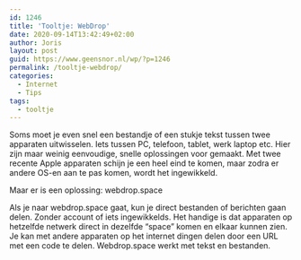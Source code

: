 ```yaml
---
id: 1246
title: 'Tooltje: WebDrop'
date: 2020-09-14T13:42:49+02:00
author: Joris
layout: post
guid: https://www.geensnor.nl/wp/?p=1246
permalink: /tooltje-webdrop/
categories:
  - Internet
  - Tips
tags:
  - tooltje
---
```

 Soms moet je even snel een bestandje of een stukje tekst tussen twee apparaten uitwisselen. Iets tussen PC, telefoon, tablet, werk laptop etc. Hier zijn maar weinig eenvoudige, snelle oplossingen voor gemaakt. Met twee recente Apple apparaten schijn je een heel eind te komen, maar zodra er andere OS-en aan te pas komen, wordt het ingewikkeld.  
  
Maar er is een oplossing: webdrop.space  
  
Als je naar webdrop.space gaat, kun je direct bestanden of berichten gaan delen. Zonder account of iets ingewikkelds. Het handige is dat apparaten op hetzelfde netwerk direct in dezelfde &#8220;space&#8221; komen en elkaar kunnen zien. Je kan met andere apparaten op het internet dingen delen door een URL met een code te delen. Webdrop.space werkt met tekst en bestanden.